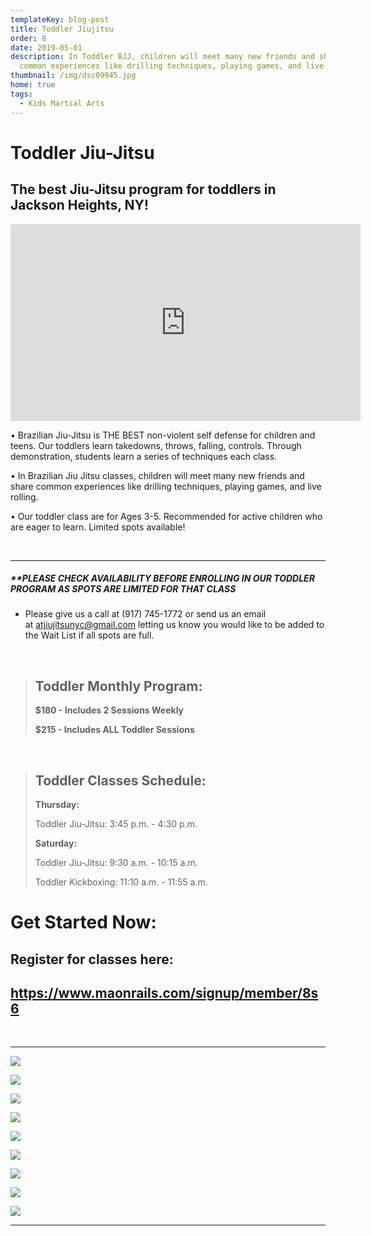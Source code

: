 ```yaml
---
templateKey: blog-post
title: Toddler Jiujitsu
order: 8
date: 2019-05-01
description: In Toddler BJJ, children will meet many new friends and share
  common experiences like drilling techniques, playing games, and live rolling
thumbnail: /img/dsc09945.jpg
home: true
tags:
  - Kids Martial Arts
---
```

# Toddler Jiu-Jitsu

## The best Jiu-Jitsu program for toddlers in Jackson Heights, NY!

<iframe width="560" height="315" src="https://www.youtube.com/embed/7D8fZIneMkQ" title="YouTube video player" frameborder="0" allow="accelerometer; autoplay; clipboard-write; encrypted-media; gyroscope; picture-in-picture; web-share" allowfullscreen></iframe>

<br>

• Brazilian Jiu-Jitsu is THE BEST non-violent self defense for children and teens. Our toddlers learn takedowns, throws, falling, controls. Through demonstration, students learn a series of techniques each class.

• In Brazilian Jiu Jitsu classes, children will meet many new friends and share common experiences like drilling techniques, playing games, and live rolling.

• Our toddler class are for Ages 3-5. Recommended for active children who are eager to learn. Limited spots available!

<br>

- - -

##### \*\*PLEASE CHECK AVAILABILITY BEFORE ENROLLING IN OUR TODDLER PROGRAM AS SPOTS ARE LIMITED FOR THAT CLASS

* Please give us a call at (917) 745-1772 or send us an email at [atjiujitsunyc@gmail.com](mailto:atjiujitsunyc@gmail.com) letting us know you would like to be added to the Wait List if all spots are full. 

<br>

> ## T﻿oddler Monthly Program:
>
> **$﻿180 - Includes 2 Sessions Weekly** 
>
> **$﻿215 - Includes ALL Toddler Sessions** 

<br> 

> ## **Toddler Classes Schedule:**
>
> **T﻿hursday:** 
>
> Toddler Jiu-Jitsu: 3:45 p.m. - 4:30 p.m. 
>
> **S﻿aturday:**
>
> T﻿oddler Jiu-Jitsu: 9:30 a.m. - 10:15 a.m.
>
> T﻿oddler Kickboxing: 11:10 a.m. - 11:55 a.m. 

# Get Started Now:

## Register for classes here:

## <https://www.maonrails.com/signup/member/8s6>

<br>

- - -

![](/img/dsc05661.jpg)

![](/img/dsc09836.jpg)

![](/img/dsc05765.jpg)

![](/img/dsc08341.jpg)

![](/img/dsc00210.jpg)

![](/img/dsc05769.jpg)

![](/img/dsc09851.jpg)

![](/img/dsc09886.jpg)

![](/img/dsc08387.jpg)

- - -